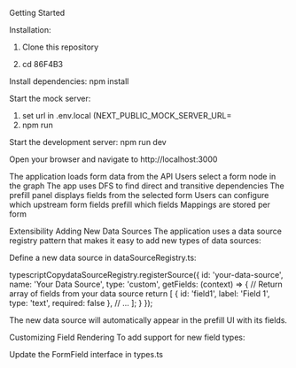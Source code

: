 

Getting Started

Installation:

1. Clone this repository

2. cd 86F4B3

Install dependencies:
npm install

Start the mock server:
1. set url in .env.local (NEXT_PUBLIC_MOCK_SERVER_URL= <enter mock server url>
2. npm run


Start the development server:
npm run dev

Open your browser and navigate to http://localhost:3000

The application loads form data from the API
Users select a form node in the graph
The app uses DFS to find direct and transitive dependencies
The prefill panel displays fields from the selected form
Users can configure which upstream form fields prefill which fields
Mappings are stored per form

Extensibility
Adding New Data Sources
The application uses a data source registry pattern that makes it easy to add new types of data sources:

Define a new data source in dataSourceRegistry.ts:

typescriptCopydataSourceRegistry.registerSource({
  id: 'your-data-source',
  name: 'Your Data Source',
  type: 'custom',
  getFields: (context) => {
    // Return array of fields from your data source
    return [
      { id: 'field1', label: 'Field 1', type: 'text', required: false },
      // ...
    ];
  }
});

The new data source will automatically appear in the prefill UI with its fields.

Customizing Field Rendering
To add support for new field types:

Update the FormField interface in types.ts
